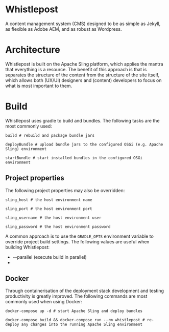 Whistlepost
===========

A content management system (CMS) designed to be as simple as Jekyll, as flexible as Adobe AEM, and as robust as Wordpress.

# Architecture

Whistlepost is built on the Apache Sling platform, which applies the mantra that everything is a resource.
The benefit of this approach is that is separates the structure of the content from the structure of the site itself, 
which allows both (UX/UI) designers and (content) developers to focus on what is most important to them.

# Build

Whistlepost uses gradle to build and bundles. The following tasks are the most commonly used:

    build # rebuild and package bundle jars
    
    deployBundle # upload bundle jars to the configured OSGi (e.g. Apache Sling) environment
    
    startBundle # start installed bundles in the configured OSGi environment

## Project properties

The following project properties may also be overridden:

    sling_host # the host environment name
    
    sling_port # the host environment port
    
    sling_username # the host environment user
    
    sling_password # the host environment password

A common approach is to use the `GRADLE_OPTS` environment variable to override project build settings. The following
values are useful when building Whistlepost:

* --parallel (execute build in parallel)
* 

## Docker

Through containerisation of the deployment stack development and testing productivity is greatly improved. The following
commands are most commonly used when using Docker:

    docker-compose up -d # start Apache Sling and deploy bundles
    
    docker-compose build && docker-compose run --rm whistlepost # re-deploy any changes into the running Apache Sling environment
